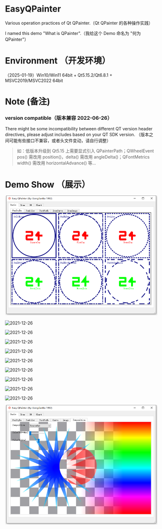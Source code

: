 # EasyQPainter 

Various operation practices of Qt QPainter.（Qt QPainter 的各种操作实践）

I named this demo "What is QPainter".（我给这个 Demo 命名为 "何为 QPainter"）

# Environment （开发环境）

（2025-01-19）Win10/Win11 64bit + Qt5.15.2/Qt6.8.1 + MSVC2019/MSVC2022 64bit

# Note  (备注)

### version compatible（版本兼容 2022-06-26）

There might be some incompatibility between different QT version header directives, please adjust includes based on your QT SDK version. （版本之间可能有些接口不兼容，或者头文件变动，请自行调整）
> 如：低版本升级到 Qt5.15 上需要显式引入 QPainterPath；QWheelEvent pos() 需改用 position()，delta() 需改用 angleDelta()；QFontMetrics width() 需改用 horizontalAdvance() 等...

# Demo Show （展示）

![2021-12-26](img/demo/1.png)

![2021-12-26](img/demo/2.png)

![2021-12-26](img/demo/3.png)

![2021-12-26](img/demo/4.png)

![2021-12-26](img/demo/5.png)

![2021-12-26](img/demo/6.png)

![2021-12-26](img/demo/7.png)

![2021-12-26](img/demo/8.png)

![2021-12-26](img/demo/9.png)

![2021-12-26](img/demo/10.png)

![2023-09-12](img/demo/11.png)
